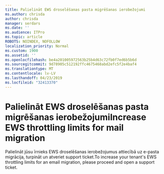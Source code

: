 ```yaml
---
title: Palielināt EWS droselēšanas pasta migrēšanas ierobežojumi
ms.author: chrisda
author: chrisda
manager: serdars
ms.date: ''
ms.audience: ITPro
ms.topic: article
ROBOTS: NOINDEX, NOFOLLOW
localization_priority: Normal
ms.custom: 1900
ms.assetid: ''
ms.openlocfilehash: be4a201005972563b25b4d63c72fb0f7ed6b5b6d
ms.sourcegitcommit: 9d78905c512192ffc4675468abd2efc5f2e4baf4
ms.translationtype: MT
ms.contentlocale: lv-LV
ms.lasthandoff: 04/23/2019
ms.locfileid: "32413370"
---
```

# <a name="increase-ews-throttling-limits-for-mail-migration"></a><span data-ttu-id="94b33-102">Palielināt EWS droselēšanas pasta migrēšanas ierobežojumi</span><span class="sxs-lookup"><span data-stu-id="94b33-102">Increase EWS throttling limits for mail migration</span></span>

<span data-ttu-id="94b33-103">Palielināt jūsu īrnieks EWS droselēšanas ierobežojumus attiecībā uz e-pasta migrācija, turpināt un atveriet support ticket.</span><span class="sxs-lookup"><span data-stu-id="94b33-103">To increase your tenant's EWS throttling limits for an email migration, please proceed and open a support ticket.</span></span>
